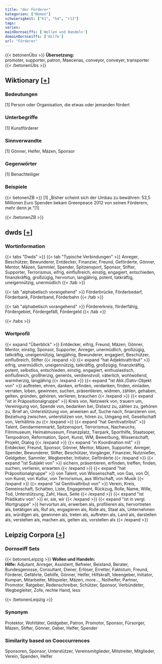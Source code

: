 ```yaml
---
title: "der Förderer"
kategorien: ["Nomen"]
schwierigkeit: ["k1", "h4", "r13"]
tags:
series:
mainDornseiffs: ['Wollen und Handeln']
domainDornseiffs: ['Hilfe']
url: "Förderer"
---
```


{{< betonenÜbs >}}
**Übersetzung:**  
promoter, supporter, patron, Maecenas, conveyor, conveyer, transporter  
{{< /betonenÜbs >}}

## Wiktionary [[+](https://de.wiktionary.org/wiki/Förderer)]

### Bedeutungen
[1] Person oder Organisation, die etwas oder jemanden fördert  

### Unterbegriffe
[1] Kunstförderer  

### Sinnverwandte
[1] Gönner, Helfer, Mäzen, Sponsor  

### Gegenwörter
[1] Benachteiliger  

### Beispiele
{{< betonenZB >}}
[1] „Bisher scheint sich der Umbau zu bewähren: 53,5 Millionen Euro Spenden bekam Greenpeace 2012 von seinen Förderern, mehr denn je.“[1]  

{{< /betonenZB >}}


## dwds [[+](https://www.dwds.de/wb/Förderer)]

### Wortinformation
{{< tabs "Dwds" >}}
{{< tab "Typische Verbindungen" >}}
Anreger, Beschützer, Bewunderer, Entdecker, Finanzier, Freund, Geförderte, Gönner, Mentor, Mäzen, Sammler, Spender, Spitzensport, Sponsor, Stifter, Supporter, Terrorismus, eifrig, einflußreich, einstig, engagiert, entschieden, finanzkräftig, großzügig, hervortun, langjährig, potent, tatkräftig, uneigennützig, unermüdlich
{{< /tab >}}

{{< tab "alphabetisch vorangehend" >}}
Förderbrücke, Förderbedarf, Förderbank, Förderband, Förderbahn
{{< /tab >}}

{{< tab "alphabetisch vorangehend" >}}
Fördererkreis, förderfähig, Fördergebiet, Fördergefäß, Fördergeld
{{< /tab >}}

{{< /tabs >}}

### Wortprofil
{{< expand "Überblick" >}} Entdecker, eifrig, Freund, Mäzen, Gönner, Mentor, einstig, Sponsor, Supporter, Anreger, unermüdlich, großzügig, tatkräftig, uneigennützig, langjährig, Bewunderer, engagiert, Beschützer, einflußreich, Stifter {{< /expand >}}
{{< expand "hat Adjektivattribut" >}} eifrig, unermüdlich, uneigennützig, tatkräftig, großzügig, finanzkräftig, potent, selbstlos, entschieden, einstig, engagiert, enthusiastisch, einflußreich, großherzig, generös, verdienstvoll, väterlich, wohlwollend, warmherzig, langjährig {{< /expand >}}
{{< expand "ist Akk./Dativ-Objekt von" >}} auftreten, ehren, danken, erfinden, verdanken, finden, einladen, verraten, loben, gewinnen, suchen, präsentieren, widmen, zählen, gehaben, gelten, gründen, gehören, verlieren, brauchen {{< /expand >}}
{{< expand "ist in Präpositionalgruppe" >}} Kreis von, Netzwerk von, trauern um, Vereinigung von, Spende von, bedanken bei, Distanz zu, zählen zu, gehören zu, Brief an, Unterstützung von, anweisen auf, Suche nach, finanzieren von, Beziehung zwischen, unterstützen von, hören zu, Umgang mit, Gesellschaft von, Verhältnis zu {{< /expand >}}
{{< expand "hat Genitivattribut" >}} Talent, Gendarmenmarkt, Spitzensport, Terrorismus, Nachwuchs, Filmmuseum, Heimatmuseum, Finanzplatz, Tierpark, Sporthilfe, Staatsoper, Tempodrom, Reformation, Sport, Kunst, WM, Bewerbung, Wissenschaft, Projekt, Dialog {{< /expand >}}
{{< expand "in Koordination mit" >}} Entdecker, Freund, Sponsor, Gönner, Mentor, Mäzen, Supporter, Anreger, Spender, Bewunderer, Stifter, Beschützer, Vorgänger, Finanzier, Nutznießer, Geldgeber, Sammler, Wegbereiter, Initiator, Geförderte {{< /expand >}}
{{< expand "ist Subjekt von" >}} sichern, präsentieren, erfinden, treffen, finden, suchen, verlieren, erwarten {{< /expand >}}
{{< expand "hat Präpositionalgruppe" >}} von Talent, von Wissenschaft, von Gas, von Öl, von Kunst, von Kultur, von Terrorismus, aus Wirtschaft, von Musik {{< /expand >}}
{{< expand "ist Genitivattribut von" >}} Verein, Kreis, Gemeinschaft, Schatten, Liste, Engagement, Rückzug, Rolle, Name, Wille, Tod, Unterstützung, Zahl, Haus, Seite {{< /expand >}}
{{< expand "ist Prädikativ von" >}} er, sie, wir {{< /expand >}}
{{< expand "ist in vergl. Wortgruppe" >}} hervortun als, erwerben als, profilieren als, hervortreten als, betätigen als, Ruf als, engagieren als, Rolle als, Staat als, Unternehmen als, würdigen als, gewinnen als, treten als, auftreten als, Land als, darstellen als, verstehen als, machen als, gelten als, vorstellen als {{< /expand >}}

## Leipzig Corpora [[+](https://corpora.uni-leipzig.de/en/res?word=Förderer&corpusId=deu_newscrawl-public_2018)]

### Dornseiff Sets
{{< betonenLeipzig >}}
**Wollen und Handeln:**  
**Hilfe:** Adjutant, Anreger, Assistent, Befreier, Beistand, Berater, Bundesgenosse, Consultant, Diener, Erlöser, Erretter, Faktotum, Freund, Förderer, Gefährte, Gehilfe, Gönner, Helfer, Hilfskraft, Ideengeber, Initiator, Kumpan, Mitarbeiter, Mitspieler, Mäzen, more..., Nothelfer, Partner, Promotor, Ratgeber, Redenschreiber, Schützer, Sponsor, Verbündeter, Wegbegleiter, Zofe, rechte Hand, less  

{{< /betonenLeipzig >}}

### Synonym
Protektor, Wohltäter, Geldgeber, Patron, Promotor, Sponsor, Fürsorger, Mäzen, Stifter, Gönner, Geber, Helfer, Spender


### Similarity based on Cooccurrences
Sponsoren, Sponsor, Unterstützer, Vereinsmitglieder, Mitstreiter, Mitglieder, Verein, Spenden, Helfer

